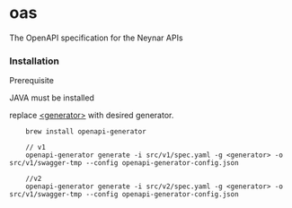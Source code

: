 # oas

The OpenAPI specification for the Neynar APIs

### Installation

Prerequisite

JAVA must be installed

replace [\<generator\>](https://openapi-generator.tech/docs/generators) with desired generator.

```
    brew install openapi-generator

    // v1
    openapi-generator generate -i src/v1/spec.yaml -g <generator> -o src/v1/swagger-tmp --config openapi-generator-config.json

    //v2
    openapi-generator generate -i src/v2/spec.yaml -g <generator> -o src/v1/swagger-tmp --config openapi-generator-config.json
```
